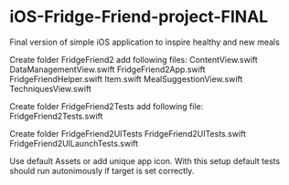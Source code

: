# iOS-Fridge-Friend-project-FINAL
Final version of simple iOS application to inspire healthy and new meals

Create folder FridgeFriend2 add following files:
ContentView.swift
DataManagementView.swift
FridgeFriend2App.swift
FridgeFriendHelper.swift
Item.swift
MealSuggestionView.swift
TechniquesView.swift

Create folder FridgeFriend2Tests add following file:
FridgeFriend2Tests.swift

Create folder FridgeFriend2UITests
FridgeFriend2UITests.swift
FridgeFriend2UILaunchTests.swift

Use default Assets or add unique app icon.
With this setup default tests should run autonimously if target is set correctly.
